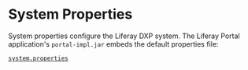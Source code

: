 # System Properties

System properties configure the Liferay DXP system. The Liferay Portal
application's `portal-impl.jar` embeds the default properties file: 

[`system.properties`](https://docs.liferay.com/dxp/portal/7.2-latest/propertiesdoc/system.properties.html)
